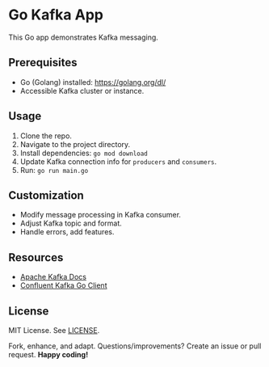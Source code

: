 # Go Kafka App

This Go app demonstrates Kafka messaging.

## Prerequisites

- Go (Golang) installed: https://golang.org/dl/
- Accessible Kafka cluster or instance.

## Usage

1. Clone the repo.
2. Navigate to the project directory.
3. Install dependencies: `go mod download`
4. Update Kafka connection info for `producers` and `consumers`.
5. Run: `go run main.go`

## Customization

- Modify message processing in Kafka consumer.
- Adjust Kafka topic and format.
- Handle errors, add features.

## Resources

- [Apache Kafka Docs](https://kafka.apache.org/documentation/)
- [Confluent Kafka Go Client](https://github.com/confluentinc/confluent-kafka-go)

## License

MIT License. See [LICENSE](LICENSE).

Fork, enhance, and adapt. Questions/improvements? Create an issue or pull request. **Happy coding!**

